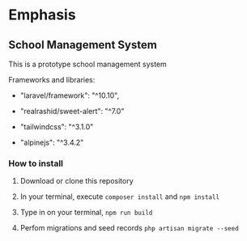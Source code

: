 # Emphasis

## School Management System

This is a prototype school management system

Frameworks and libraries:

* "laravel/framework": "^10.10",
* "realrashid/sweet-alert": "^7.0"

* "tailwindcss": "^3.1.0"
* "alpinejs": "^3.4.2"

### How to install

1. Download or clone this repository

2. In your terminal, execute ``composer install`` and ``npm install``

3. Type in on your terminal, ``npm run build``

4. Perfom migrations and seed records ``php artisan migrate --seed``
